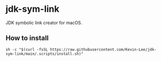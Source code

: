 # jdk-sym-link

JDK symbolic link creator for macOS.

## How to install

```shell
sh -c "$(curl -fsSL https://raw.githubusercontent.com/Kevin-Lee/jdk-sym-link/main/.scripts/install.sh)" 
```
